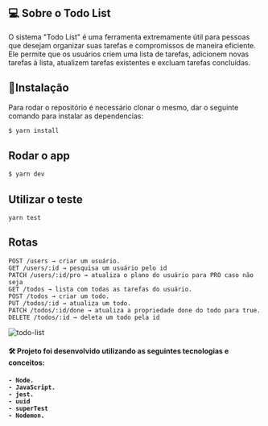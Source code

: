 
## 💻 Sobre o Todo List

O sistema "Todo List" é uma ferramenta extremamente útil para pessoas que desejam organizar suas tarefas e compromissos de maneira eficiente. Ele permite que os usuários criem uma lista de tarefas, adicionem novas tarefas à lista, atualizem tarefas existentes e excluam tarefas concluídas.
<br>


## :rocket:Instalação
Para rodar o repositório é necessário clonar o mesmo, dar o seguinte comando para instalar as dependencias:

```bash
$ yarn install
```

## Rodar o app

```bash
$ yarn dev
```
## Utilizar o teste

```
yarn test
```
## Rotas

    POST /users → criar um usuário.
    GET /users/:id → pesquisa um usuário pelo id
    PATCH /users/:id/pro → atualiza o plano do usuário para PRO caso não seja
    GET /todos → lista com todas as tarefas do usuário.
    POST /todos → criar um todo.
    PUT /todos/:id → atualiza um todo.
    PATCH /todos/:id/done → atualiza a propriedade done do todo para true.
    DELETE /todos/:id → deleta um todo pela id



![todo-list](https://user-images.githubusercontent.com/88260644/209749758-aa028c63-e379-4c57-957b-18a2ce0e07fa.gif)


<h4> 🛠 Projeto foi desenvolvido utilizando as seguintes tecnologias e conceitos: <h4>

    - Node.
    - JavaScript.
    - jest.
    - uuid
    - superTest
    - Nodemon.


